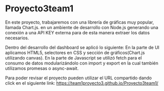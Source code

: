 # Proyecto3team1

En este proyecto, trabajaremos con una librería de gráficas muy popular, llamada Chart.js. en un ambiente de desarrollo con Node.js generando una conexión a una API KEY externa para de esta manera extraer los datos necesarios. 

Dentro del desarrollo del dashboard se aplicó lo siguiente:
En la parte de UI aplicamos HTML5, selectores en CSS y sección de gráficos(Chart.js utilizando canvas).
En la parte de Javascript se utilizó fetch para el consumo de datos modularizándolo con import y export en la cual también utilizamos promesas o async-await.

Para poder revisar el proyecto pueden utilizar el URL compartido dando click en el siguiente link: https://team1proyecto3.github.io/Proyecto3team1/
